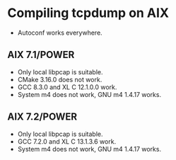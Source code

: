 # Compiling tcpdump on AIX

* Autoconf works everywhere.

## AIX 7.1/POWER

* Only local libpcap is suitable.
* CMake 3.16.0 does not work.
* GCC 8.3.0 and XL C 12.1.0.0 work.
* System m4 does not work, GNU m4 1.4.17 works.

## AIX 7.2/POWER

* Only local libpcap is suitable.
* GCC 7.2.0 and XL C 13.1.3.6 work.
* System m4 does not work, GNU m4 1.4.17 works.

